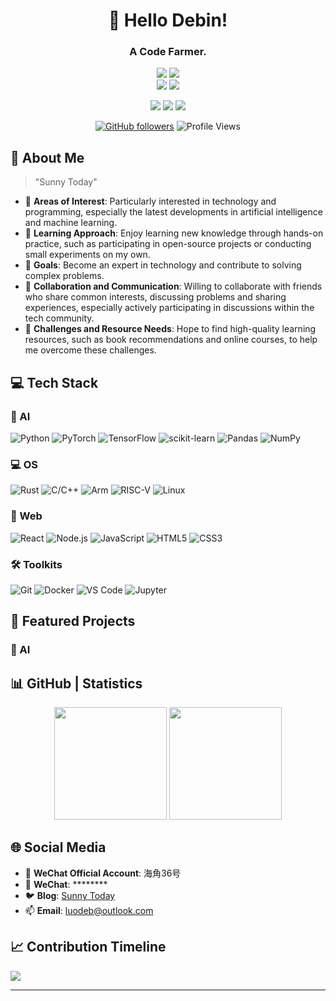 <div align="center">
  
# 🌟 Hello Debin!
### A Code Farmer.

![](https://img.shields.io/badge/Focus-Artificial_General_Intelligence-BE2EDD)
![](https://img.shields.io/badge/Focus-Operating_System-FFCC33)
<br/>
![](https://img.shields.io/badge/Focus-AI_Edge_Computingr-66CCFF)
![](https://img.shields.io/badge/Role-AI_Product_Manager-20B2AA)

<p>
  <a href="https://www.luodeb.top"><img src="https://img.shields.io/badge/BLOG-ffffff?style=for-the-badge"/></a>
  <a href="mailto:luodeb@outlook.com"><img src="https://img.shields.io/badge/Email-ffffff?style=for-the-badge&logo=gmail&logoColor=black"/></a>
  <a href="https://github.com/luodeb"><img src="https://img.shields.io/badge/GitHub-ffffff?style=for-the-badge&logo=github&logoColor=black"/></a>
</p>

[![GitHub followers](https://img.shields.io/github/followers/luodeb?style=social)](https://github.com/luodeb)
![Profile Views](https://komarev.com/ghpvc/?username=luodeb&color=blueviolet)

</div>

## 🎯 About Me 

> "Sunny Today"

- 🔭 **Areas of Interest**: Particularly interested in technology and programming, especially the latest developments in artificial intelligence and machine learning.
- 🚀 **Learning Approach**: Enjoy learning new knowledge through hands-on practice, such as participating in open-source projects or conducting small experiments on my own.
- 🌱 **Goals**: Become an expert in technology and contribute to solving complex problems.
- 👯 **Collaboration and Communication**: Willing to collaborate with friends who share common interests, discussing problems and sharing experiences, especially actively participating in discussions within the tech community.
- 🎯 **Challenges and Resource Needs**: Hope to find high-quality learning resources, such as book recommendations and online courses, to help me overcome these challenges.

## 💻 Tech Stack

### 🤖 AI 
![Python](https://img.shields.io/badge/Python-3776AB?style=for-the-badge&logo=python&logoColor=white)
![PyTorch](https://img.shields.io/badge/PyTorch-EE4C2C?style=for-the-badge&logo=pytorch&logoColor=white)
![TensorFlow](https://img.shields.io/badge/TensorFlow-FF6F00?style=for-the-badge&logo=tensorflow&logoColor=white)
![scikit-learn](https://img.shields.io/badge/scikit--learn-F7931E?style=for-the-badge&logo=scikit-learn&logoColor=white)
![Pandas](https://img.shields.io/badge/Pandas-150458?style=for-the-badge&logo=pandas&logoColor=white)
![NumPy](https://img.shields.io/badge/NumPy-013243?style=for-the-badge&logo=numpy&logoColor=white)

### 💻 OS 
![Rust](https://img.shields.io/badge/Rust-CE4A39?style=for-the-badge&logo=rust&logoColor=white)
![C/C++](https://img.shields.io/badge/C/C++-024583?style=for-the-badge&logo=cplusplus&logoColor=white)
![Arm](https://img.shields.io/badge/ARM-4191BA?style=for-the-badge&logo=arm&logoColor=white)
![RISC-V](https://img.shields.io/badge/RISCV-2E3470?style=for-the-badge&logo=arm&logoColor=white)
![Linux](https://img.shields.io/badge/Linux-F6BD04?style=for-the-badge&logo=linux&logoColor=white)

### 🎨 Web 
![React](https://img.shields.io/badge/React-20232A?style=for-the-badge&logo=react&logoColor=61DAFB)
![Node.js](https://img.shields.io/badge/Node.js-339933?style=for-the-badge&logo=nodedotjs&logoColor=white)
![JavaScript](https://img.shields.io/badge/JavaScript-F7DF1E?style=for-the-badge&logo=javascript&logoColor=black)
![HTML5](https://img.shields.io/badge/HTML5-E34F26?style=for-the-badge&logo=html5&logoColor=white)
![CSS3](https://img.shields.io/badge/CSS3-1572B6?style=for-the-badge&logo=css3&logoColor=white)

### 🛠️ Toolkits
![Git](https://img.shields.io/badge/Git-F05032?style=for-the-badge&logo=git&logoColor=white)
![Docker](https://img.shields.io/badge/Docker-2496ED?style=for-the-badge&logo=docker&logoColor=white)
![VS Code](https://img.shields.io/badge/VS_Code-007ACC?style=for-the-badge&logo=visual-studio-code&logoColor=white)
![Jupyter](https://img.shields.io/badge/Jupyter-F37626?style=for-the-badge&logo=jupyter&logoColor=white)

## 🚀 Featured Projects

### 🎯 AI 

## 📊 GitHub | Statistics

<div align="center">
  <img height="180em" src="https://github-readme-stats.vercel.app/api?username=luodeb&show_icons=true&theme=radical&include_all_commits=true&count_private=true"/>
  <img height="180em" src="https://github-readme-stats.vercel.app/api/top-langs/?username=luodeb&layout=compact&langs_count=8&theme=radical"/>
</div>

## 🌐 Social Media

- 💬 **WeChat Official Account**: 海角36号
- 📱 **WeChat**: ********
- 🐦 **Blog**: [Sunny Today](https://www.luodeb.top)
- 📫 **Email**: luodeb@outlook.com

## 📈 Contribution Timeline
![](https://github-readme-activity-graph.vercel.app/graph?username=luodeb&theme=dracula)

---

<div align="center">

</div>

<!--
**luodeb/luodeb** is a ✨ _special_ ✨ repository because its `README.md` (this file) appears on your GitHub profile.

Here are some ideas to get you started:

- 🔭 I’m currently working on ...
- 🌱 I’m currently learning ...
- 👯 I’m looking to collaborate on ...
- 🤔 I’m looking for help with ...
- 💬 Ask me about ...
- 📫 How to reach me: ...
- 😄 Pronouns: ...
- ⚡ Fun fact: ...
-->
